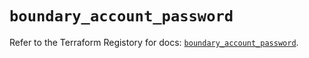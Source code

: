 # `boundary_account_password`

Refer to the Terraform Registory for docs: [`boundary_account_password`](https://registry.terraform.io/providers/hashicorp/boundary/1.1.7/docs/resources/account_password).
